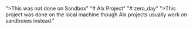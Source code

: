 ">This was not done on Sandbox" 
"# Alx Project" 
"# zero_day" 
">This project was done on the local machine though Alx projects usually work on sandboxes instead." 

